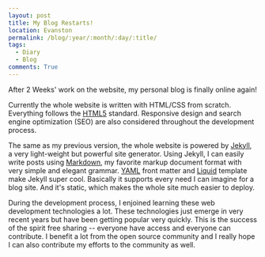 ```yaml
---
layout: post
title: My Blog Restarts!
location: Evanston
permalink: /blog/:year/:month/:day/:title/
tags:
  - Diary
  - Blog
comments: True
---
```


After 2 Weeks' work on the website, my personal blog is finally online again!

Currently the whole website is written with HTML/CSS from scratch. Everything follows the [HTML5](http://www.w3.org/TR/html5/) standard. Responsive design and search engine optimization (SEO) are also considered throughout the development process.

The same as my previous version, the whole website is powered by [Jekyll](http://jekyllrb.com/), a very light-weight but powerful site generator. Using Jekyll, I can easily write posts using [Markdown](http://daringfireball.net/projects/markdown/), my favorite markup document format with very simple and elegant grammar. [YAML](http://yaml.org/) front matter and [Liquid](https://github.com/Shopify/liquid/wiki) template make Jekyll super cool. Basically it supports every need I can imagine for a blog site. And it's static, which makes the whole site much easier to deploy.

During the development process, I enjoined learning these web development technologies a lot. These technologies just emerge in very recent years but have been getting popular very quickly. This is the success of the spirit free sharing -- everyone have access and everyone can contribute. I benefit a lot from the open source community and I really hope I can also contribute my efforts to the community as well.
